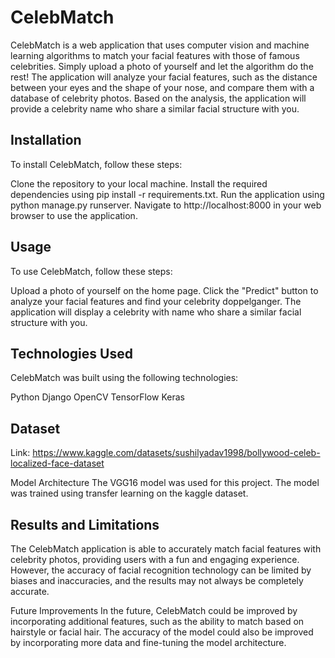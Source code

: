 # CelebMatch
CelebMatch is a web application that uses computer vision and machine learning algorithms to match your facial features with those of famous celebrities. Simply upload a photo of yourself and let the algorithm do the rest! The application will analyze your facial features, such as the distance between your eyes and the shape of your nose, and compare them with a database of celebrity photos. Based on the analysis, the application will provide a celebrity name who share a similar facial structure with you.

## Installation
To install CelebMatch, follow these steps:

Clone the repository to your local machine.
Install the required dependencies using pip install -r requirements.txt.
Run the application using python manage.py runserver.
Navigate to http://localhost:8000 in your web browser to use the application.

## Usage
To use CelebMatch, follow these steps:

Upload a photo of yourself on the home page.
Click the "Predict" button to analyze your facial features and find your celebrity doppelganger.
The application will display a celebrity with name who share a similar facial structure with you.

## Technologies Used
CelebMatch was built using the following technologies:

Python
Django
OpenCV
TensorFlow
Keras

## Dataset
Link: https://www.kaggle.com/datasets/sushilyadav1998/bollywood-celeb-localized-face-dataset

Model Architecture
The VGG16 model was used for this project. The model was trained using transfer learning on the kaggle dataset.

## Results and Limitations
The CelebMatch application is able to accurately match facial features with celebrity photos, providing users with a fun and engaging experience. However, the accuracy of facial recognition technology can be limited by biases and inaccuracies, and the results may not always be completely accurate.

Future Improvements
In the future, CelebMatch could be improved by incorporating additional features, such as the ability to match based on hairstyle or facial hair. The accuracy of the model could also be improved by incorporating more data and fine-tuning the model architecture.
